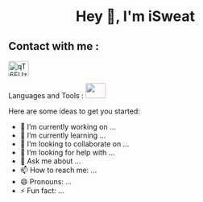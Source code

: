### <h1 align="center">Hey 👋, I'm iSweat</h1>


## Contact with me :
<p align="left">
<a href="https://discord.gg/qT6FUzx628" target="blank"><img align="center" src="https://raw.githubusercontent.com/rahuldkjain/github-profile-readme-generator/master/src/images/icons/Social/discord.svg" alt="qT6FUzx628" height="30" width="40" /></a>
</p>

Languages and Tools :
<img src="https://cdn.jsdelivr.net/gh/devicons/devicon/icons/html5/html5-original-wordmark.svg" height="30" width="40" />








Here are some ideas to get you started:

- 🔭 I’m currently working on ...
- 🌱 I’m currently learning ...
- 👯 I’m looking to collaborate on ...
- 🤔 I’m looking for help with ...
- 💬 Ask me about ...
- 📫 How to reach me: ...
- 😄 Pronouns: ...
- ⚡ Fun fact: ...

